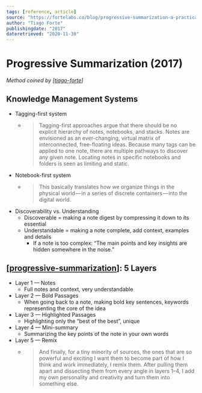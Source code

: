 ```yaml
---
tags: [reference, article]
source: "https://fortelabs.co/blog/progressive-summarization-a-practical-technique-for-designing-discoverable-notes/"
author: "Tiago Forte"
publishingdate: "2017"
dateretrieved: "2020-11-30"
---
```


# Progressive Summarization (2017)

*Method coined by [[tiago-forte]]*

## Knowledge Management Systems

- Tagging-first system
  - > Tagging-first approaches argue that there should be no explicit hierarchy of notes, notebooks, and stacks. Notes are envisioned as an ever-changing, virtual matrix of interconnected, free-floating ideas. Because many tags can be applied to one note, there are multiple pathways to discover any given note. Locating notes in specific notebooks and folders is seen as limiting and static. 
- Notebook-first system
  - > This basically translates how we organize things in the physical world — in a series of discrete containers — into the digital world. 
- Discoverability vs. Understanding
  - Discoverable = making a note digest by compressing it down to its essential
  - Understandable = making a note complete, add context, examples and details
    - If a note is too complex: “The main points and key insights are hidden somewhere in the noise.”

## [[progressive-summarization]]: 5 Layers

- Layer 1 — Notes
  - Full notes and context, very understandable
- Layer 2 — Bold Passages
  - When going back to a note, making bold key sentences, keywords representing the core of the idea
- Layer 3 — Highlighted Passages
  - Highlighting only the “best of the best”, unique
- Layer 4 — Mini-summary
  - Summarizing the key points of the note in your own words
- Layer 5 — Remix
  - > And finally, for a tiny minority of sources, the ones that are so powerful and exciting I want them to become part of how I think and work immediately, I remix them. After pulling them apart and dissecting them from every angle in layers 1–4, I add my own personality and creativity and turn them into something else.

[//begin]: # "Autogenerated link references for markdown compatibility"
[tiago-forte]: tiago-forte "Tiago Forte"
[progressive-summarization]: progressive-summarization "Progressive Summarization"
[//end]: # "Autogenerated link references"